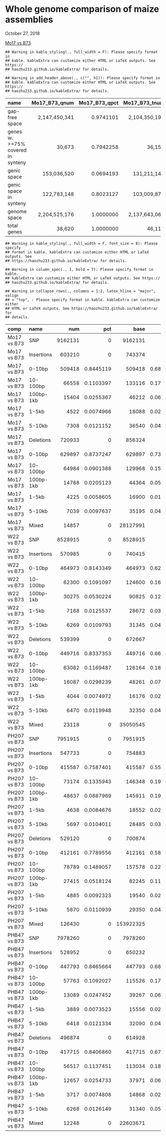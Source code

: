 Whole genome comparison of maize assemblies
================
October 27, 2018





































[Mo17 vs
    B73](/data/07_dotplot/Mo17_B73.pdf)

    ## Warning in kable_styling(., full_width = F): Please specify format in
    ## kable. kableExtra can customize either HTML or LaTeX outputs. See https://
    ## haozhu233.github.io/kableExtra/ for details.

    ## Warning in add_header_above(., c("", h1)): Please specify format in
    ## kable. kableExtra can customize either HTML or LaTeX outputs. See https://
    ## haozhu233.github.io/kableExtra/ for details.

| name                               | Mo17\_B73\_qnum | Mo17\_B73\_qpct | Mo17\_B73\_tnum | Mo17\_B73\_tpct | PH207\_B73\_qnum | PH207\_B73\_qpct | PH207\_B73\_tnum | PH207\_B73\_tpct | PHB47\_B73\_qnum | PHB47\_B73\_qpct | PHB47\_B73\_tnum | PHB47\_B73\_tpct | W22\_B73\_qnum | W22\_B73\_qpct | W22\_B73\_tnum | W22\_B73\_tpct |
| :--------------------------------- | --------------: | --------------: | --------------: | --------------: | ---------------: | ---------------: | ---------------: | ---------------: | ---------------: | ---------------: | ---------------: | ---------------: | -------------: | -------------: | -------------: | -------------: |
| gap-free space                     |   2,147,450,341 |       0.9741101 |   2,104,350,193 |       0.9844254 |    1,714,072,453 |        0.7224486 |    2,104,350,193 |        0.9844254 |    2,126,513,527 |        0.9823192 |    2,104,350,193 |        0.9844254 |  2,093,255,169 |      0.9809611 |  2,104,350,193 |      0.9844254 |
| genes w. \>=75% covered in synteny |          30,673 |       0.7942258 |          36,156 |       0.7840059 |           28,803 |        0.7101857 |           33,669 |        0.7300778 |           30,270 |        0.8183735 |           36,829 |        0.7985992 |         31,870 |      0.7832391 |         36,308 |      0.7873019 |
| genic space                        |     153,036,520 |       0.0694193 |     131,211,146 |       0.0613812 |      243,071,285 |        0.1024499 |      131,211,146 |        0.0613812 |      152,772,596 |        0.0705716 |      131,211,146 |        0.0613812 |    172,942,719 |      0.0810461 |    131,211,146 |      0.0613812 |
| genic space in synteny             |     122,783,148 |       0.8023127 |     103,009,874 |       0.7850695 |      152,879,810 |        0.6289505 |       98,855,667 |        0.7534091 |      127,329,112 |        0.8334552 |      104,936,362 |        0.7997519 |    134,103,890 |      0.7754237 |    103,468,957 |      0.7885684 |
| genome space                       |   2,204,525,176 |       1.0000000 |   2,137,643,061 |       1.0000000 |    2,372,587,326 |        1.0000000 |    2,137,643,061 |        1.0000000 |    2,164,788,649 |        1.0000000 |    2,137,643,061 |        1.0000000 |  2,133,882,028 |      1.0000000 |  2,137,643,061 |      1.0000000 |
| total genes                        |          38,620 |       1.0000000 |          46,117 |       1.0000000 |           40,557 |        1.0000000 |           46,117 |        1.0000000 |           36,988 |        1.0000000 |           46,117 |        1.0000000 |         40,690 |      1.0000000 |         46,117 |      1.0000000 |

    ## Warning in kable_styling(., full_width = F, font_size = 8): Please specify
    ## format in kable. kableExtra can customize either HTML or LaTeX outputs. See
    ## https://haozhu233.github.io/kableExtra/ for details.

    ## Warning in column_spec(., 1, bold = T): Please specify format in kable.
    ## kableExtra can customize either HTML or LaTeX outputs. See https://
    ## haozhu233.github.io/kableExtra/ for details.

    ## Warning in collapse_rows(., columns = 1:2, latex_hline = "major", valign
    ## = "top", : Please specify format in kable. kableExtra can customize either
    ## HTML or LaTeX outputs. See https://haozhu233.github.io/kableExtra/ for
    ## details.

| comp         | name       |     num |       pct |      base |      bpct |
| :----------- | :--------- | ------: | --------: | --------: | --------: |
| Mo17 vs B73  | SNP        | 9162131 |         0 |   9162131 |         0 |
| Mo17 vs B73  | Insertions |  603210 |         0 |    743374 |         0 |
| Mo17 vs B73  | 0-10bp     |  509418 | 0.8445119 |    509418 | 0.6852782 |
| Mo17 vs B73  | 10-100bp   |   66558 | 0.1103397 |    133116 | 0.1790700 |
| Mo17 vs B73  | 100bp-1kb  |   15404 | 0.0255367 |     46212 | 0.0621652 |
| Mo17 vs B73  | 1-5kb      |    4522 | 0.0074966 |     18088 | 0.0243323 |
| Mo17 vs B73  | 5-10kb     |    7308 | 0.0121152 |     36540 | 0.0491543 |
| Mo17 vs B73  | Deletions  |  720933 |         0 |    856324 |         0 |
| Mo17 vs B73  | 0-10bp     |  629897 | 0.8737247 |    629897 | 0.7355826 |
| Mo17 vs B73  | 10-100bp   |   64984 | 0.0901388 |    129968 | 0.1517743 |
| Mo17 vs B73  | 100bp-1kb  |   14788 | 0.0205123 |     44364 | 0.0518075 |
| Mo17 vs B73  | 1-5kb      |    4225 | 0.0058605 |     16900 | 0.0197355 |
| Mo17 vs B73  | 5-10kb     |    7039 | 0.0097637 |     35195 | 0.0411001 |
| Mo17 vs B73  | Mixed      |   14857 |         0 |  28127991 |         0 |
| W22 vs B73   | SNP        | 8528915 |         0 |   8528915 |         0 |
| W22 vs B73   | Insertions |  570985 |         0 |    740415 |         0 |
| W22 vs B73   | 0-10bp     |  464973 | 0.8143349 |    464973 | 0.6279897 |
| W22 vs B73   | 10-100bp   |   62300 | 0.1091097 |    124600 | 0.1682840 |
| W22 vs B73   | 100bp-1kb  |   30275 | 0.0530224 |     90825 | 0.1226677 |
| W22 vs B73   | 1-5kb      |    7168 | 0.0125537 |     28672 | 0.0387242 |
| W22 vs B73   | 5-10kb     |    6269 | 0.0109793 |     31345 | 0.0423344 |
| W22 vs B73   | Deletions  |  539399 |         0 |    672667 |         0 |
| W22 vs B73   | 0-10bp     |  449716 | 0.8337353 |    449716 | 0.6685567 |
| W22 vs B73   | 10-100bp   |   63082 | 0.1169487 |    126164 | 0.1875579 |
| W22 vs B73   | 100bp-1kb  |   16087 | 0.0298239 |     48261 | 0.0717458 |
| W22 vs B73   | 1-5kb      |    4044 | 0.0074972 |     16176 | 0.0240476 |
| W22 vs B73   | 5-10kb     |    6470 | 0.0119948 |     32350 | 0.0480921 |
| W22 vs B73   | Mixed      |   23118 |         0 |  35050545 |         0 |
| PH207 vs B73 | SNP        | 7951915 |         0 |   7951915 |         0 |
| PH207 vs B73 | Insertions |  547733 |         0 |    754883 |         0 |
| PH207 vs B73 | 0-10bp     |  415587 | 0.7587401 |    415587 | 0.5505317 |
| PH207 vs B73 | 10-100bp   |   73174 | 0.1335943 |    146348 | 0.1938685 |
| PH207 vs B73 | 100bp-1kb  |   48637 | 0.0887969 |    145911 | 0.1932896 |
| PH207 vs B73 | 1-5kb      |    4638 | 0.0084676 |     18552 | 0.0245760 |
| PH207 vs B73 | 5-10kb     |    5697 | 0.0104011 |     28485 | 0.0377343 |
| PH207 vs B73 | Deletions  |  529120 |         0 |    700874 |         0 |
| PH207 vs B73 | 0-10bp     |  412161 | 0.7789556 |    412161 | 0.5880672 |
| PH207 vs B73 | 10-100bp   |   78789 | 0.1489057 |    157578 | 0.2248307 |
| PH207 vs B73 | 100bp-1kb  |   27415 | 0.0518124 |     82245 | 0.1173463 |
| PH207 vs B73 | 1-5kb      |    4885 | 0.0092323 |     19540 | 0.0278795 |
| PH207 vs B73 | 5-10kb     |    5870 | 0.0110939 |     29350 | 0.0418763 |
| PH207 vs B73 | Mixed      |  126430 |         0 | 153922325 |         0 |
| PHB47 vs B73 | SNP        | 7978260 |         0 |   7978260 |         0 |
| PHB47 vs B73 | Insertions |  528952 |         0 |    650232 |         0 |
| PHB47 vs B73 | 0-10bp     |  447793 | 0.8465664 |    447793 | 0.6886665 |
| PHB47 vs B73 | 10-100bp   |   57763 | 0.1092027 |    115526 | 0.1776689 |
| PHB47 vs B73 | 100bp-1kb  |   13089 | 0.0247452 |     39267 | 0.0603892 |
| PHB47 vs B73 | 1-5kb      |    3889 | 0.0073523 |     15556 | 0.0239238 |
| PHB47 vs B73 | 5-10kb     |    6418 | 0.0121334 |     32090 | 0.0493516 |
| PHB47 vs B73 | Deletions  |  496874 |         0 |    614928 |         0 |
| PHB47 vs B73 | 0-10bp     |  417715 | 0.8406860 |    417715 | 0.6792909 |
| PHB47 vs B73 | 10-100bp   |   56517 | 0.1137451 |    113034 | 0.1838166 |
| PHB47 vs B73 | 100bp-1kb  |   12657 | 0.0254733 |     37971 | 0.0617487 |
| PHB47 vs B73 | 1-5kb      |    3717 | 0.0074808 |     14868 | 0.0241784 |
| PHB47 vs B73 | 5-10kb     |    6268 | 0.0126149 |     31340 | 0.0509653 |
| PHB47 vs B73 | Mixed      |   12248 |         0 |  22603671 |         0 |
